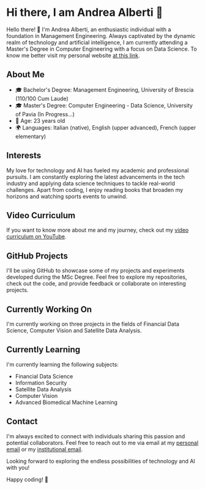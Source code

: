 # Hi there, I am Andrea Alberti 👋

Hello there! 👋 I'm Andrea Alberti, an enthusiastic individual with a foundation in Management Engineering. Always captivated by the dynamic realm of technology and artificial intelligence, I am currently attending a Master's Degree in Computer Engineering with a focus on Data Science. To know me better visit my personal website [at this link](https://andreaalberti07.github.io).

## About Me

- 🎓 Bachelor's Degree: Management Engineering, University of Brescia (110/100 Cum Laude)
- 🎓 Master's Degree: Computer Engineering - Data Science, University of Pavia (In Progress...)
- 📅 Age: 23 years old
- 🌍 Languages: Italian (native), English (upper advanced), French (upper elementary)

## Interests

My love for technology and AI has fueled my academic and professional pursuits. I am constantly exploring the latest advancements in the tech industry and applying data science techniques to tackle real-world challenges. Apart from coding, I enjoy reading books that broaden my horizons and watching sports events to unwind.

## Video Curriculum

If you want to know more about me and my journey, check out my [video curriculum on YouTube](https://youtu.be/n3CD9vUCMOc).

## GitHub Projects

I'll be using GitHub to showcase some of my projects and experiments developed during the MSc Degree. Feel free to explore my repositories, check out the code, and provide feedback or collaborate on interesting projects.

## Currently Working On

I'm currently working on three projects in the fields of Financial Data Science, Computer Vision and Satellite Data Analysis.

## Currently Learning

I'm currently learning the following subjects:
- Financial Data Science
- Information Security
- Satellite Data Analysis
- Computer Vision
- Advanced Biomedical Machine Learning

## Contact

I'm always excited to connect with individuals sharing this passion and potential collaborators. Feel free to reach out to me via email at my [personal email](mailto:andalberti99@gmail.com) or my [institutional email](mailto:andrea.alberti01@universitadipavia.it).

Looking forward to exploring the endless possibilities of technology and AI with you!

Happy coding! 🚀

